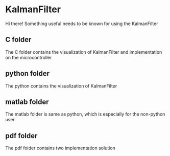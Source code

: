 # KalmanFilter
Hi there! Something useful needs to be known for using the KalmanFilter

## C folder
The C folder contains the visualization of KalmanFilter and implementation on the microcontroller

## python folder
The python contains the visualization of KalmanFilter

## matlab folder
The matlab folder is same as python, which is especially for the non-python user

## pdf folder
The pdf folder contains two implementation solution
